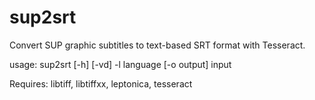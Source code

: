 # sup2srt
Convert SUP graphic subtitles to text-based SRT format with Tesseract.

usage: sup2srt [-h] [-vd] -l language [-o output] input

Requires: libtiff, libtiffxx, leptonica, tesseract
